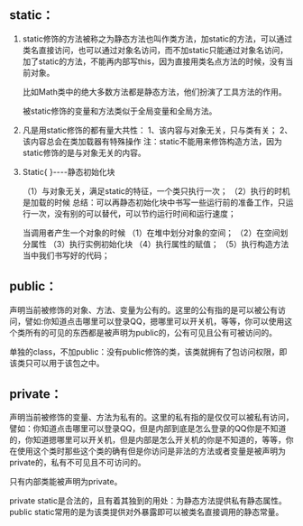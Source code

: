 ## static：

1. static修饰的方法被称之为静态方法也叫作类方法，加static的方法，可以通过类名直接访问，也可以通过对象名访问，而不加static只能通过对象名访问，加了static的方法，不能再内部写this，因为直接用类名点方法的时候，没有当前对象。

   比如Math类中的绝大多数方法都是静态方法，他们扮演了工具方法的作用。

   被static修饰的变量和方法类似于全局变量和全局方法。

    

2. 凡是用static修饰的都有量大共性：
   1、该内容与对象无关，只与类有关；
   2、该内容总会在类加载器有特殊操作
   注：static不能用来修饰构造方法，因为static修饰的是与对象无关的内容。

3. Static{
   }----静态初始化块

   （1）与对象无关，满足static的特征，一个类只执行一次；
   （2）执行的时机是加载的时候
   总结：可以再静态初始化块中书写一些运行前的准备工作，只运行一次，没有别的可以替代，可以节约运行时间和运行速度；

   当调用者产生一个对象的时候
   （1）在堆中划分对象的空间；
   （2）在空间划分属性
   （3）执行实例初始化块
   （4）执行属性的赋值；
   （5）执行构造方法当中我们书写好的代码；





## public：

声明当前被修饰的对象、方法、变量为公有的。这里的公有指的是可以被公有访问，譬如:你知道点击哪里可以登录QQ，摁哪里可以开关机，等等，你可以使用这个类所有的可见的东西都是被声明为public的，公有可见且公有可被访问的。

单独的class，不加public：没有public修饰的类，该类就拥有了包访问权限，即该类只可以用于该包之中。 





## private：

声明当前被修饰的变量、方法为私有的。这里的私有指的是仅仅可以被私有访问，譬如：你知道点击哪里可以登录QQ，但是内部到底是怎么登录的QQ你是不知道的，你知道摁哪里可以开关机，但是内部是怎么开关机的你是不知道的，等等，你在使用这个类时那些这个类的确有但是你访问是非法的方法或者变量是被声明为private的，私有不可见且不可访问的。

只有内部类能被声明为private。





private static是合法的，且有着其独到的用处：为静态方法提供私有静态属性。public static常用的是为该类提供对外暴露即可以被类名直接调用的静态常量。

